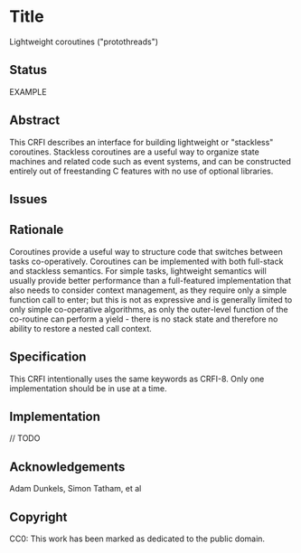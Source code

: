 # Title
Lightweight coroutines ("protothreads")

## Status
EXAMPLE

## Abstract
This CRFI describes an interface for building lightweight or "stackless"
coroutines. Stackless coroutines are a useful way to organize state machines
and related code such as event systems, and can be constructed entirely out
of freestanding C features with no use of optional libraries.

## Issues

## Rationale

Coroutines provide a useful way to structure code that switches between tasks
co-operatively. Coroutines can be implemented with both full-stack and stackless
semantics. For simple tasks, lightweight semantics will usually provide better
performance than a full-featured implementation that also needs to consider
context management, as they require only a simple function call to enter; but
this is not as expressive and is generally limited to only simple co-operative
algorithms, as only the outer-level function of the co-routine can perform a
yield - there is no stack state and therefore no ability to restore a nested
call context.

## Specification
This CRFI intentionally uses the same keywords as CRFI-8.
Only one implementation should be in use at a time.

## Implementation

// TODO

## Acknowledgements

Adam Dunkels, Simon Tatham, et al

## Copyright
CC0: This work has been marked as dedicated to the public domain.
